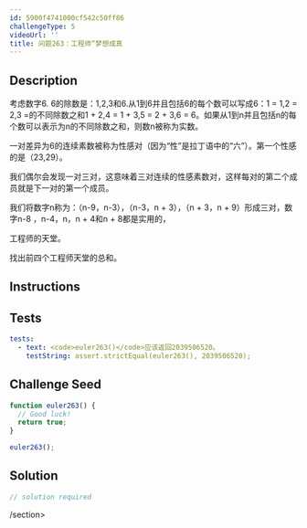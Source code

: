 ```yaml
---
id: 5900f4741000cf542c50ff86
challengeType: 5
videoUrl: ''
title: 问题263：工程师“梦想成真
---
```


## Description
<section id="description">考虑数字6. 6的除数是：1,2,3和6.从1到6并且包括6的每个数可以写成6：1 = 1,2 = 2,3 =的不同除数之和1 + 2,4 = 1 + 3,5 = 2 + 3,6 = 6。如果从1到n并且包括n的每个数可以表示为n的不同除数之和，则数n被称为实数。 <p>一对差异为6的连续素数被称为性感对（因为“性”是拉丁语中的“六”）。第一个性感的是（23,29）。 </p><p>我们偶尔会发现一对三对，这意味着三对连续的性感素数对，这样每对的第二个成员就是下一对的第一个成员。 </p><p>我们将数字n称为：（n-9，n-3），（n-3，n + 3），（n + 3，n + 9）形成三对，数字n-8 ，n-4，n，n + 4和n + 8都是实用的， </p><p>工程师的天堂。 </p><p>找出前四个工程师天堂的总和。 </p></section>

## Instructions
<section id="instructions">
</section>

## Tests
<section id='tests'>

```yml
tests:
  - text: <code>euler263()</code>应该返回2039506520。
    testString: assert.strictEqual(euler263(), 2039506520);

```

</section>

## Challenge Seed
<section id='challengeSeed'>

<div id='js-seed'>

```js
function euler263() {
  // Good luck!
  return true;
}

euler263();

```

</div>



</section>

## Solution
<section id='solution'>

```js
// solution required
```

/section>
